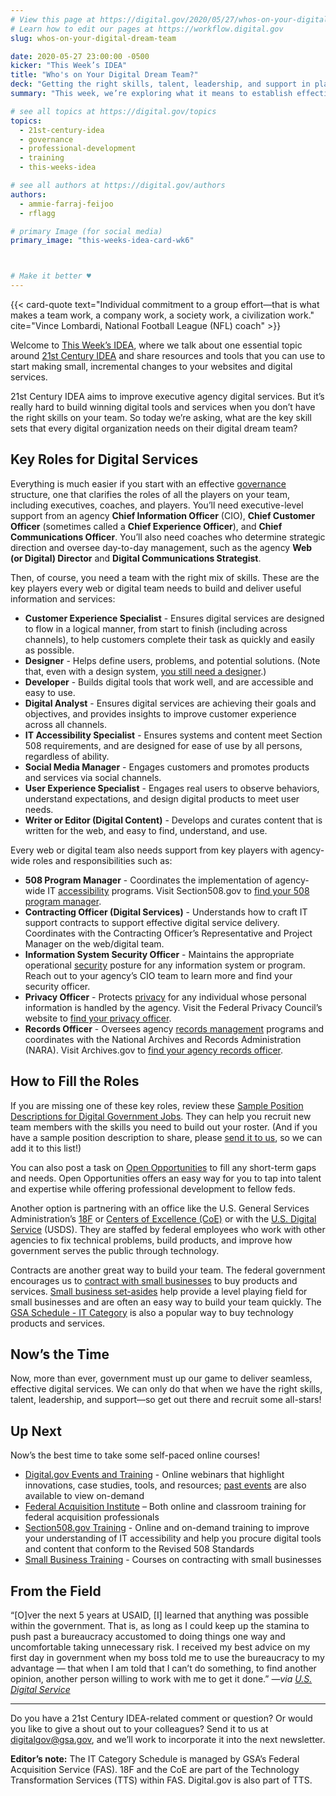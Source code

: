 ```yaml
---
# View this page at https://digital.gov/2020/05/27/whos-on-your-digital-dream-team
# Learn how to edit our pages at https://workflow.digital.gov
slug: whos-on-your-digital-dream-team

date: 2020-05-27 23:00:00 -0500
kicker: "This Week’s IDEA"
title: "Who's on Your Digital Dream Team?"
deck: "Getting the right skills, talent, leadership, and support in place to build winning digital tools and services"
summary: "This week, we’re exploring what it means to establish effective governance, and looking at ways to clarify and fill the roles of all the players on your team."

# see all topics at https://digital.gov/topics
topics: 
  - 21st-century-idea
  - governance
  - professional-development
  - training
  - this-weeks-idea

# see all authors at https://digital.gov/authors
authors: 
  - ammie-farraj-feijoo
  - rflagg

# primary Image (for social media)
primary_image: "this-weeks-idea-card-wk6"



# Make it better ♥
---
```


{{< card-quote text="Individual commitment to a group effort—that is what makes a team work, a company work, a society work, a civilization work." cite="Vince Lombardi, National Football League (NFL) coach" >}}

Welcome to [This Week’s IDEA](https://digital.gov/topics/this-weeks-idea/), where we talk about one essential topic around [21st Century IDEA](https://digital.gov/resources/21st-century-integrated-digital-experience-act/) and share resources and tools that you can use to start making small, incremental changes to your websites and digital services.

21st Century IDEA aims to improve executive agency digital services. But it’s really hard to build winning digital tools and services when you don’t have the right skills on your team. So today we’re asking, what are the key skill sets that every digital organization needs on their digital dream team?

## Key Roles for Digital Services

Everything is much easier if you start with an effective [governance](https://digital.gov/topics/governance/) structure, one that clarifies the roles of all the players on your team, including executives, coaches, and players. You’ll need executive-level support from an agency **Chief Information Officer** (CIO), **Chief Customer Officer** (sometimes called a **Chief Experience Officer**), and **Chief Communications Officer**. You’ll also need coaches who determine strategic direction and oversee day-to-day management, such as the agency **Web (or Digital) Director** and **Digital Communications Strategist**.

Then, of course, you need a team with the right mix of skills. These are the key players every web or digital team needs to build and deliver useful information and services:

-   **Customer Experience Specialist** - Ensures digital services are designed to flow in a logical manner, from start to finish (including across channels), to help customers complete their task as quickly and easily as possible.
-   **Designer** - Helps define users, problems, and potential solutions. (Note that, even with a design system, [you still need a designer](https://18f.gsa.gov/2020/02/06/even-with-a-design-system-you-still-need-a-designer/).)
-   **Developer** - Builds digital tools that work well, and are accessible and easy to use.
-   **Digital Analyst** - Ensures digital services are achieving their goals and objectives, and provides insights to improve customer experience across all channels. 
-   **IT Accessibility Specialist** - Ensures systems and content meet Section 508 requirements, and are designed for ease of use by all persons, regardless of ability.
-   **Social Media Manager** - Engages customers and promotes products and services via social channels.
-   **User Experience Specialist** - Engages real users to observe behaviors, understand expectations, and design digital products to meet user needs.
-   **Writer or Editor (Digital Content)** - Develops and curates content that is written for the web, and easy to find, understand, and use.

Every web or digital team also needs support from key players with agency-wide roles and responsibilities such as:

-   **508 Program Manager** - Coordinates the implementation of agency-wide IT [accessibility](https://digital.gov/topics/accessibility/) programs. Visit Section508.gov to [find your 508 program manager](https://section508.gov/tools/coordinator-listing).
-   **Contracting Officer (Digital Services)** - Understands how to craft IT support contracts to support effective digital service delivery. Coordinates with the Contracting Officer’s Representative and Project Manager on the web/digital team.
-   **Information System Security Officer** - Maintains the appropriate operational [security](https://digital.gov/topics/security/) posture for any information system or program. Reach out to your agency’s CIO team to learn more and find your security officer.
-   **Privacy Officer** - Protects [privacy](https://digital.gov/topics/privacy/) for any individual whose personal information is handled by the agency. Visit the Federal Privacy Council’s website to [find your privacy officer](https://www.fpc.gov/council-members/).
-   **Records Officer** - Oversees agency [records management](https://digital.gov/topics/records-management/) programs and coordinates with the National Archives and Records Administration (NARA). Visit Archives.gov to [find your agency records officer](https://www.archives.gov/records-mgmt/agency).

## How to Fill the Roles
If you are missing one of these key roles, review these [Sample Position Descriptions for Digital Government Jobs](https://digital.gov/resources/sample-position-descriptions-for-digital-government-jobs/). They can help you recruit new team members with the skills you need to build out your roster. (And if you have a sample position description to share, please [send it to us](mailto:digitalgov@gsa.gov), so we can add it to this list!)

You can also post a task on [Open Opportunities](https://openopps.usajobs.gov/) to fill any short-term gaps and needs. Open Opportunities offers an easy way for you to tap into talent and expertise while offering professional development to fellow feds.

Another option is partnering with an office like the U.S. General Services Administration’s [18F](https://18f.gsa.gov/) or [Centers of Excellence (CoE)](https://coe.gsa.gov/) or with the [U.S. Digital Service](https://www.usds.gov/) (USDS). They are staffed by federal employees who work with other agencies to fix technical problems, build products, and improve how government serves the public through technology.

Contracts are another great way to build your team. The federal government encourages us to [contract with small businesses](https://www.sba.gov/federal-contracting/contracting-guide) to buy products and services. [Small business set-asides](https://www.sba.gov/federal-contracting/contracting-guide/types-contracts) help provide a level playing field for small businesses and are often an easy way to build your team quickly. The [GSA Schedule - IT Category](https://www.gsa.gov/technology/technology-purchasing-programs/gsa-schedule-it-category) is also a popular way to buy technology products and services.

## Now’s the Time

Now, more than ever, government must up our game to deliver seamless, effective digital services. We can only do that when we have the right skills, talent, leadership, and support—so get out there and recruit some all-stars!

## Up Next

Now’s the best time to take some self-paced online courses!

-   [Digital.gov Events and Training](https://digital.gov/events/) - Online webinars that highlight innovations, case studies, tools, and resources; [past events](https://digital.gov/events/#events-past) are also available to view on-demand
-   [Federal Acquisition Institute](http://www.fai.gov/) – Both online and classroom training for federal acquisition professionals
-   [Section508.gov Training](https://section508.gov/training) - Online and on-demand training to improve your understanding of IT accessibility and help you procure digital tools and content that conform to the Revised 508 Standards
-   [Small Business Training](https://www.sba.gov/course/) - Courses on contracting with small businesses

## From the Field
“[O]ver the next 5 years at USAID, [I] learned that anything was possible within the government. That is, as long as I could keep up the stamina to push past a bureaucracy accustomed to doing things one way and uncomfortable taking unnecessary risk. I received my best advice on my first day in government when my boss told me to use the bureaucracy to my advantage — that when I am told that I can’t do something, to find another opinion, another person willing to work with me to get it done.” *—via [U.S. Digital Service](https://medium.com/the-u-s-digital-service/serving-at-usds-stephanie-grosser-ad2099ed2d57)*
***
Do you have a 21st Century IDEA-related comment or question? Or would you like to give a shout out to your colleagues? Send it to us at [digitalgov@gsa.gov](mailto:digitalgov@gsa.gov), and we’ll work to incorporate it into the next newsletter.

**Editor’s note:** The IT Category Schedule is managed by GSA’s Federal Acquisition Service (FAS). 18F and the CoE are part of the Technology Transformation Services (TTS) within FAS. Digital.gov is also part of TTS.
